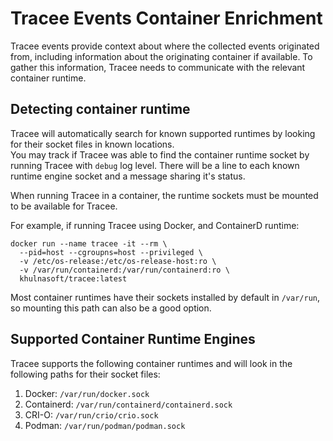 # Tracee Events Container Enrichment

Tracee events provide context about where the collected events originated from, including information about the originating container if available. To gather this information, Tracee needs to communicate with the relevant container runtime.

## Detecting container runtime

Tracee will automatically search for known supported runtimes by looking for their socket files in known locations.  
You may track if Tracee was able to find the container runtime socket by running Tracee with `debug` log level. There will be a line to each known runtime engine socket and a message sharing it's status.

When running Tracee in a container, the runtime sockets must be mounted to be available for Tracee.

For example, if running Tracee using Docker, and ContainerD runtime:

```shell
docker run --name tracee -it --rm \
  --pid=host --cgroupns=host --privileged \
  -v /etc/os-release:/etc/os-release-host:ro \
  -v /var/run/containerd:/var/run/containerd:ro \
  khulnasoft/tracee:latest
```

Most container runtimes have their sockets installed by default in `/var/run`, so mounting this path can also be a good option.

## Supported Container Runtime Engines

Tracee supports the following container runtimes and will look in the following paths for their socket files:

1. Docker: `/var/run/docker.sock`
2. Containerd: `/var/run/containerd/containerd.sock`
3. CRI-O: `/var/run/crio/crio.sock`
4. Podman: `/var/run/podman/podman.sock`
